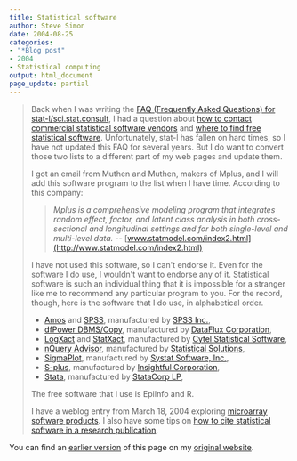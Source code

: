 ```yaml
---
title: Statistical software
author: Steve Simon
date: 2004-08-25
categories:
- "*Blog post"
- 2004
- Statistical computing
output: html_document
page_update: partial
---
```

> Back when I was writing the [FAQ (Frequently Asked Questions) for
> stat-l/sci.stat.consult](../faq.asp), I had a question about [how to
> contact commercial statistical software vendors](../faq/faq08.asp) and
> [where to find free statistical software](../faq/faq09.asp).
> Unfortunately, stat-l has fallen on hard times, so I have not updated
> this FAQ for several years. But I do want to convert those two lists
> to a different part of my web pages and update them.
>
> I got an email from Muthen and Muthen, makers of Mplus, and I will add
> this software program to the list when I have time. According to this
> company:
>
> > *Mplus is a comprehensive modeling program that integrates random
> > effect, factor, and latent class analysis in both cross-sectional
> > and longitudinal settings and for both single-level and multi-level
> > data.* \--
> > [www.statmodel.com/index2.html](http://www.statmodel.com/index2.html)
>
> I have not used this software, so I can't endorse it. Even for the
> software I do use, I wouldn't want to endorse any of it. Statistical
> software is such an individual thing that it is impossible for a
> stranger like me to recommend any particular program to you. For the
> record, though, here is the software that I do use, in alphabetical
> order.
>
> -   [Amos](http://www.spss.com/amos/) and
>     [SPSS](http://www.spss.com/spss/), manufactured by [SPSS
>     Inc.](http://www.spss.com/),
> -   [dfPower
>     DBMS/Copy](http://www.dataflux.com/Product-Services/Products/dbms.asp),
>     manufactured by [DataFlux
>     Corporation](http://www.dataflux.com/default.asp),
> -   [LogXact](http://www.cytel.com/LogXact/) and
>     [StatXact](http://www.cytel.com/StatXact/Default.asp),
>     manufactured by [Cytel Statistical
>     Software](http://www.cytel.com/home/default.asp),
> -   [nQuery Advisor](http://www.statsol.ie/nquery/nquery.htm),
>     manufactured by [Statistical
>     Solutions](http://www.statsol.ie/index.html),
> -   [SigmaPlot](http://www.systat.com/products/SigmaPlot/),
>     manufactured by [Systat Software, Inc.](http://www.systat.com/),
> -   [S-plus](http://www.insightful.com/products/splus/default.asp),
>     manufactured by [Insightful
>     Corporation](http://www.insightful.com/),
> -   [Stata](http://www.stata.com/products/overview.html), manufactured
>     by [StataCorp LP](http://www.stata.com/),
>
> The free software that I use is EpiInfo and R.
>
> I have a weblog entry from March 18, 2004 exploring [microarray
> software products](acuity.html). I also have some tips on [how to cite
> statistical software in a research publication](../ask/citation.asp).

You can find an [earlier version](http://www.pmean.com/04/software.html) of this page on my [original website](http://www.pmean.com/original_site.html).
